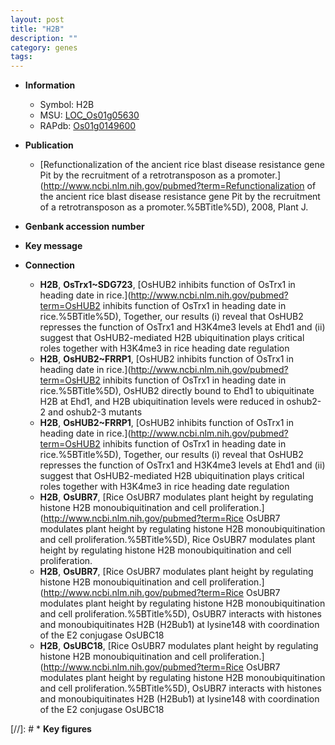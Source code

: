 ```yaml
---
layout: post
title: "H2B"
description: ""
category: genes
tags: 
---
```


* **Information**  
    + Symbol: H2B  
    + MSU: [LOC_Os01g05630](http://rice.uga.edu/cgi-bin/ORF_infopage.cgi?orf=LOC_Os01g05630)  
    + RAPdb: [Os01g0149600](https://rapdb.dna.affrc.go.jp/locus/?name=Os01g0149600)  

* **Publication**  
    + [Refunctionalization of the ancient rice blast disease resistance gene Pit by the recruitment of a retrotransposon as a promoter.](http://www.ncbi.nlm.nih.gov/pubmed?term=Refunctionalization of the ancient rice blast disease resistance gene Pit by the recruitment of a retrotransposon as a promoter.%5BTitle%5D), 2008, Plant J.

* **Genbank accession number**  

* **Key message**  

* **Connection**  
    + __H2B__, __OsTrx1~SDG723__, [OsHUB2 inhibits function of OsTrx1 in heading date in rice.](http://www.ncbi.nlm.nih.gov/pubmed?term=OsHUB2 inhibits function of OsTrx1 in heading date in rice.%5BTitle%5D),  Together, our results (i) reveal that OsHUB2 represses the function of OsTrx1 and H3K4me3 levels at Ehd1 and (ii) suggest that OsHUB2-mediated H2B ubiquitination plays critical roles together with H3K4me3 in rice heading date regulation
    + __H2B__, __OsHUB2~FRRP1__, [OsHUB2 inhibits function of OsTrx1 in heading date in rice.](http://www.ncbi.nlm.nih.gov/pubmed?term=OsHUB2 inhibits function of OsTrx1 in heading date in rice.%5BTitle%5D),  OsHUB2 directly bound to Ehd1 to ubiquitinate H2B at Ehd1, and H2B ubiquitination levels were reduced in oshub2-2 and oshub2-3 mutants
    + __H2B__, __OsHUB2~FRRP1__, [OsHUB2 inhibits function of OsTrx1 in heading date in rice.](http://www.ncbi.nlm.nih.gov/pubmed?term=OsHUB2 inhibits function of OsTrx1 in heading date in rice.%5BTitle%5D),  Together, our results (i) reveal that OsHUB2 represses the function of OsTrx1 and H3K4me3 levels at Ehd1 and (ii) suggest that OsHUB2-mediated H2B ubiquitination plays critical roles together with H3K4me3 in rice heading date regulation
    + __H2B__, __OsUBR7__, [Rice OsUBR7 modulates plant height by regulating histone H2B monoubiquitination and cell proliferation.](http://www.ncbi.nlm.nih.gov/pubmed?term=Rice OsUBR7 modulates plant height by regulating histone H2B monoubiquitination and cell proliferation.%5BTitle%5D), Rice OsUBR7 modulates plant height by regulating histone H2B monoubiquitination and cell proliferation.
    + __H2B__, __OsUBR7__, [Rice OsUBR7 modulates plant height by regulating histone H2B monoubiquitination and cell proliferation.](http://www.ncbi.nlm.nih.gov/pubmed?term=Rice OsUBR7 modulates plant height by regulating histone H2B monoubiquitination and cell proliferation.%5BTitle%5D),  OsUBR7 interacts with histones and monoubiquitinates H2B (H2Bub1) at lysine148 with coordination of the E2 conjugase OsUBC18
    + __H2B__, __OsUBC18__, [Rice OsUBR7 modulates plant height by regulating histone H2B monoubiquitination and cell proliferation.](http://www.ncbi.nlm.nih.gov/pubmed?term=Rice OsUBR7 modulates plant height by regulating histone H2B monoubiquitination and cell proliferation.%5BTitle%5D),  OsUBR7 interacts with histones and monoubiquitinates H2B (H2Bub1) at lysine148 with coordination of the E2 conjugase OsUBC18

[//]: # * **Key figures**  


